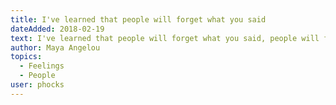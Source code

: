 ```yaml
---
title: I've learned that people will forget what you said
dateAdded: 2018-02-19
text: I've learned that people will forget what you said, people will forget what you did, but people will never forget how you made them feel.
author: Maya Angelou
topics:
  - Feelings
  - People
user: phocks
---
```

